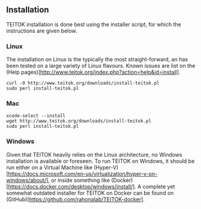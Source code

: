 ## Installation

TEITOK installation is done best using the installer script, for which the instructions are given below.

### Linux

The installation on Linux is the typically the most straight-forward, an has been tested on a large variety of Linux 
flavours. Known issues are list on the (Help pages)[http://www.teitok.org/index.php?action=help&id=install].

	curl -O http://www.teitok.org/downloads/install-teitok.pl
	sudo perl install-teitok.pl
	
### Mac

	xcode-select --install
	wget http://www.teitok.org/downloads/install-teitok.pl
	sudo perl install-teitok.pl
	
### Windows

Given that TEITOK heavily relies on the Linux architecture, no Windows installation is available or 
foreseen. To run TEITOK on Windows, it should be run either on a Virtual Machine like (Hyper-V)[https://docs.microsoft.com/en-us/virtualization/hyper-v-on-windows/about/],
or inside something like (Docker)[https://docs.docker.com/desktop/windows/install/]. A complete
yet somewhat outdated installer for TEITOK on Docker can be found on (GitHub)[https://github.com/rahonalab/TEITOK-docker].
